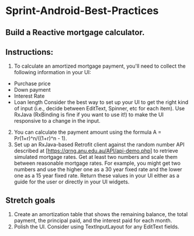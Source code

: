 # Sprint-Android-Best-Practices

## Build a Reactive mortgage calculator.

## Instructions:

1. To calculate an amortized mortgage payment, you'll need to collect the following information in your UI:
* Purchase price
* Down payment
* Interest Rate
* Loan length
Consider the best way to set up your UI to get the right kind of input (i.e., decide between EditText, Spinner, etc for each item). Use RxJava (RxBinding is fine if you want to use it!) to make the UI responsive to a change in the input.
2. You can calculate the payment amount using the formula A = P*r*(1+r)^n/((1+r)^n - 1).
3. Set up an RxJava-based Retrofit client against the random number API described at [https://qrng.anu.edu.au/API/api-demo.php] to retrieve simulated mortgage rates. Get at least two numbers and scale them between reasonable mortgage rates. For example, you might get two numbers and use the higher one as a 30 year fixed rate and the lower one as a 15 year fixed rate. Return these values in your UI either as a guide for the user or directly in your UI widgets.

## Stretch goals
1. Create an amortization table that shows the remaining balance, the total payment, the principal paid, and the interest paid for each month.
2. Polish the UI. Consider using TextInputLayout for any EditText fields.